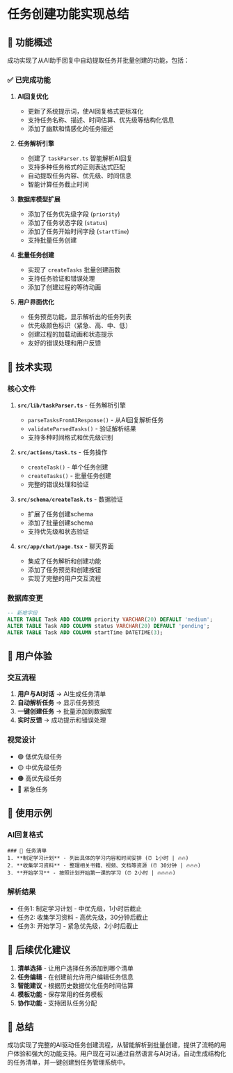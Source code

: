 # 任务创建功能实现总结

## 🎯 功能概述

成功实现了从AI助手回复中自动提取任务并批量创建的功能，包括：

### ✅ 已完成功能

1. **AI回复优化**
   - 更新了系统提示词，使AI回复格式更标准化
   - 支持任务名称、描述、时间估算、优先级等结构化信息
   - 添加了幽默和情感化的任务描述

2. **任务解析引擎**
   - 创建了 `taskParser.ts` 智能解析AI回复
   - 支持多种任务格式的正则表达式匹配
   - 自动提取任务内容、优先级、时间信息
   - 智能计算任务截止时间

3. **数据库模型扩展**
   - 添加了任务优先级字段 (`priority`)
   - 添加了任务状态字段 (`status`)
   - 添加了任务开始时间字段 (`startTime`)
   - 支持批量任务创建

4. **批量任务创建**
   - 实现了 `createTasks` 批量创建函数
   - 支持任务验证和错误处理
   - 添加了创建过程的等待动画

5. **用户界面优化**
   - 任务预览功能，显示解析出的任务列表
   - 优先级颜色标识（紧急、高、中、低）
   - 创建过程的加载动画和状态提示
   - 友好的错误处理和用户反馈

## 🔧 技术实现

### 核心文件

1. **`src/lib/taskParser.ts`** - 任务解析引擎
   - `parseTasksFromAIResponse()` - 从AI回复解析任务
   - `validateParsedTasks()` - 验证解析结果
   - 支持多种时间格式和优先级识别

2. **`src/actions/task.ts`** - 任务操作
   - `createTask()` - 单个任务创建
   - `createTasks()` - 批量任务创建
   - 完整的错误处理和验证

3. **`src/schema/createTask.ts`** - 数据验证
   - 扩展了任务创建schema
   - 添加了批量创建schema
   - 支持优先级和状态验证

4. **`src/app/chat/page.tsx`** - 聊天界面
   - 集成了任务解析和创建功能
   - 添加了任务预览和创建按钮
   - 实现了完整的用户交互流程

### 数据库变更

```sql
-- 新增字段
ALTER TABLE Task ADD COLUMN priority VARCHAR(20) DEFAULT 'medium';
ALTER TABLE Task ADD COLUMN status VARCHAR(20) DEFAULT 'pending';
ALTER TABLE Task ADD COLUMN startTime DATETIME(3);
```

## 🎨 用户体验

### 交互流程

1. **用户与AI对话** → AI生成任务清单
2. **自动解析任务** → 显示任务预览
3. **一键创建任务** → 批量添加到数据库
4. **实时反馈** → 成功提示和错误处理

### 视觉设计

- 🟢 低优先级任务
- 🟡 中优先级任务
- 🟠 高优先级任务
- 🔴 紧急任务

## 🚀 使用示例

### AI回复格式

```
### 📝 任务清单
1. **制定学习计划** - 列出具体的学习内容和时间安排 (⏰ 1小时 | 🔥🔥)
2. **收集学习资料** - 整理相关书籍、视频、文档等资源 (⏰ 30分钟 | 🔥🔥🔥)
3. **开始学习** - 按照计划开始第一课的学习 (⏰ 2小时 | 🔥🔥🔥🔥)
```

### 解析结果

- 任务1: 制定学习计划 - 中优先级，1小时后截止
- 任务2: 收集学习资料 - 高优先级，30分钟后截止
- 任务3: 开始学习 - 紧急优先级，2小时后截止

## 🔮 后续优化建议

1. **清单选择** - 让用户选择任务添加到哪个清单
2. **任务编辑** - 在创建前允许用户编辑任务信息
3. **智能建议** - 根据历史数据优化任务时间估算
4. **模板功能** - 保存常用的任务模板
5. **协作功能** - 支持团队任务分配

## 🎉 总结

成功实现了完整的AI驱动任务创建流程，从智能解析到批量创建，提供了流畅的用户体验和强大的功能支持。用户现在可以通过自然语言与AI对话，自动生成结构化的任务清单，并一键创建到任务管理系统中。
